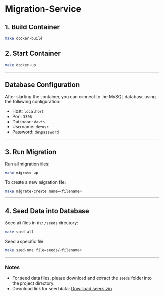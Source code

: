 # Migration-Service

## 1. Build Container
```bash
make docker-build
```

## 2. Start Container
```bash
make docker-up
```

---

## Database Configuration

After starting the container, you can connect to the MySQL database using the following configuration:

- Host: `localhost`
- Port: `3306`
- Database: `devdb`
- Username: `devusr`
- Password: `devpassword`

---

## 3. Run Migration

Run all migration files:
```bash
make migrate-up
```

To create a new migration file:
```bash
make migrate-create name=<filename>
```

---

## 4. Seed Data into Database

Seed all files in the `/seeds` directory:
```bash
make seed-all
```

Seed a specific file:
```bash
make seed-one file=seeds/<filename>
```

---

### Notes

- For seed data files, please download and extract the `seeds` folder into the project directory.
- Download link for seed data:
  [Download seeds.zip](https://drive.google.com/drive/folders/11cjKW-_cXPc4APblPQ3uszl2pzVCe3GB?usp=sharing)

